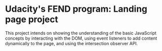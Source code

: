 # Udacity's FEND program: Landing page project 

This project intends on showing the understanding of the basic JavaScript concepts by interacting with the DOM, using event listeners to add content dynamically to the page, and using the intersection observer API.
